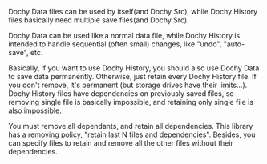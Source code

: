 

Dochy Data files can be used by itself(and Dochy Src),
while Dochy History files basically need multiple save files(and Dochy Src).

Dochy Data can be used like a normal data file,
while Dochy History is intended to handle sequential (often small) changes,
like "undo", "auto-save", etc.

Basically, if you want to use Dochy History, you should also use
Dochy Data to save data permanently.
Otherwise, just retain every Dochy History file.
If you don't remove, it's permanent (but storage drives have their limits...).
Dochy History files have dependencies on previously saved files,
so removing single file is basically impossible, and retaining only single file is also impossible.

You must remove all dependants, and retain all dependencies.
This library has a removing policy, "retain last N files and dependencies".
Besides, you can specify files to retain and remove all the other files without their dependencies.
